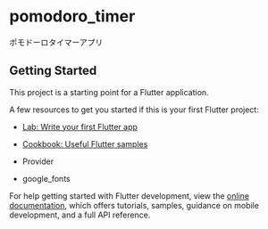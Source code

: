 # pomodoro_timer

ポモドーロタイマーアプリ

## Getting Started

This project is a starting point for a Flutter application.

A few resources to get you started if this is your first Flutter project:

- [Lab: Write your first Flutter app](https://docs.flutter.dev/get-started/codelab)
- [Cookbook: Useful Flutter samples](https://docs.flutter.dev/cookbook)

- Provider
- google_fonts

For help getting started with Flutter development, view the
[online documentation](https://docs.flutter.dev/), which offers tutorials,
samples, guidance on mobile development, and a full API reference.
